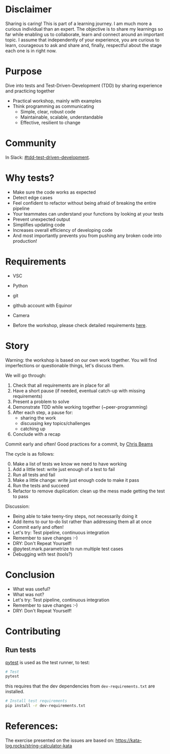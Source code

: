 # Disclaimer
Sharing is caring! This is part of a learning journey. I am much more a curious individual than an expert. The objective is to share my learnings so far while enabling us to collaborate, learn and connect around an important topic. I assume that independently of your experience, you are curious to learn, courageous to ask and share and, finally, respectful about the stage each one is in right now.

# Purpose
Dive into tests and Test-Driven-Development (TDD) by sharing experience and practicing together
- Practical workshop, mainly with examples
- Think programming as communicating 
  * Simple, clear, robust code
  * Maintainable, scalable, understandable
  * Effective, resilient to change

# Community
In Slack: [#tdd-test-driven-development](https://app.slack.com/client/T02JL00JU/C01SP39JDFU/thread/C8W3SUK17-1622572475.035100).

# Why tests?
- Make sure the code works as expected
- Detect edge cases
- Feel confident to refactor without being afraid of breaking the entire pipeline
- Your teammates can understand your
functions by looking at your tests
- Prevent unexpected output
- Simplifies updating code
- Increases overall efficiency of developing code
- And most importantly prevents you from pushing any broken code into production!

# Requirements
- VSC
- Python
- git
- github account with Equinor
- Camera

- Before the workshop, please check detailed requirements [here](https://github.com/equinor/tdd_workshop/issues/7).

# Story

Warning: the workshop is based on our own work together. 
You will find imperfections or questionable things, let's discuss them.

We will go through:
1. Check that all requirements are in place for all
2. Have a short pause (if needed, eventual catch-up with missing requirements)
3. Present a problem to solve
4. Demonstrate TDD while working together (~peer-programming)
5. After each step, a pause for:
    - sharing the work
    - discussing key topics/challenges
    - catching up
6. Conclude with a recap

Commit early and often!
Good practices for a commit, by [Chris Beams](https://chris.beams.io/posts/git-commit/)


The cycle is as follows:

0. Make a list of tests we know we need to have working
1. Add a little test: write just enough of a test to fail
2. Run all tests and fail
3. Make a little change: write just enough code to make it pass
4. Run the tests and succeed
5. Refactor to remove duplication: clean up the mess made getting the test to pass

Discussion:
- Being able to take teeny-tiny steps, not necessarily doing it
- Add items to our to-do list rather than addressing them all at once
- Commit early and often!
- Let's try: Test pipeline, continuous integration
- Remember to save changes :-) 
- DRY: Don't Repeat Yourself!
- @pytest.mark.parametrize to run multiple test cases
- Debugging with test (tools?)

# Conclusion
- What was useful?
- What was not?
- Let's try: Test pipeline, continuous integration
- Remember to save changes :-) 
- DRY: Don't Repeat Yourself!

# Contributing

## Run tests

[pytest](https://docs.pytest.org/en/latest/) is used as the test runner, to test:

```sh
# Test
pytest
```

this requires that the dev dependencies from `dev-requirements.txt` are installed.

```sh
# Install test requirements
pip install -r dev-requirements.txt
```

# References:
The exercise presented on the issues are based on: https://kata-log.rocks/string-calculator-kata
